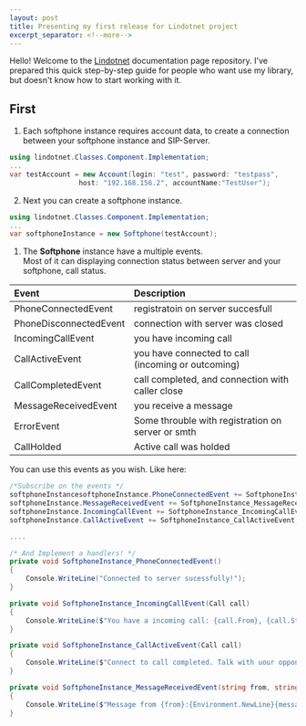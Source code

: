 ```yaml
---
layout: post
title: Presenting my first release for Lindotnet project
excerpt_separator: <!--more-->
---
```


Hello! Welcome to the [Lindotnet](https://github.com/FirsovMS/lindotnet) documentation page repository.
I've prepared this quick step-by-step guide for people who want use my library, but doesn't know how to start working with it.

First
------------------

1. Each softphone instance requires account data, to create a connection between your softphone instance and SIP-Server.
```csharp
using lindotnet.Classes.Component.Implementation;
...
var testAccount = new Account(login: "test", password: "testpass",
                 host: "192.168.156.2", accountName:"TestUser");
```

2. Next you can create a softphone instance.
```csharp
using lindotnet.Classes.Component.Implementation;
...
var softphoneInstance = new Softphone(testAccount);
```
1. The **Softphone** instance have a multiple events. <br>Most of it can displaying connection status between server and your softphone, call status.

| Event                  | Description                                        |
| :--------------------- | :--------------------------------------------------|
| PhoneConnectedEvent    | registratoin on server succesfull                  |
| PhoneDisconnectedEvent | connection with server was closed                  |
| IncomingCallEvent      | you have incoming call                             |
| CallActiveEvent        | you have connected to call (incoming or outcoming) |
| CallCompletedEvent     | call completed, and connection with caller close   |
| MessageReceivedEvent   | you receive a message                              |
| ErrorEvent             | Some throuble with registration on server or smth  |
| CallHolded             | Active call was holded                             |

You can use this events as you wish. Like here:<br>
```csharp
/*Subscribe on the events */
softphoneInstancesoftphoneInstance.PhoneConnectedEvent += SoftphoneInstance_PhoneConnectedEvent;
softphoneInstance.MessageReceivedEvent += SoftphoneInstance_MessageReceivedEvent;
softphoneInstance.IncomingCallEvent += SoftphoneInstance_IncomingCallEvent;
softphoneInstance.CallActiveEvent += SoftphoneInstance_CallActiveEvent;

....

/* And Implement a handlers! */
private void SoftphoneInstance_PhoneConnectedEvent()
{
    Console.WriteLine("Connected to server sucessfully!");
}

private void SoftphoneInstance_IncomingCallEvent(Call call)
{
    Console.WriteLine($"You have a incoming call: {call.From}, {call.State}");
}

private void SoftphoneInstance_CallActiveEvent(Call call)
{
    Console.WriteLine($"Connect to call completed. Talk with uour opponent {call.From}.");
}

private void SoftphoneInstance_MessageReceivedEvent(string from, string message)
{
    Console.WriteLine($"Message from {from}:{Environment.NewLine}{message}");
}

```